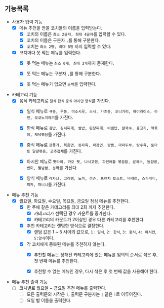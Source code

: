 ## 기능목록

* 사용자 입력 기능
    * [x] 메뉴 추천을 받을 코치들의 이름을 입력받는다.
        * [x] 코치의 이름은 `최소 2글자, 최대 4글자`를 입력할 수 있다.
        * [x] 코치의 이름은 구분자 `,`를 통해 구분한다.
        * [x] 코치는 `최소 2명, 최대 5명` 까지 입력할 수 있다.

    * [x] 코치마다 못 먹는 메뉴를 입력한다.
        * [x] 못 먹는 메뉴는 `최소 0개, 최대 2개`까지 존재한다.
        * [x] 못 먹는 메뉴는 구분자 `,`를 통해 구분한다.
        * [x] 못 먹는 메뉴가 없으면 `공백`을 입력한다.


* 카테고리 기능
    * [x] 음식 카테고리로 `일식` `한식` `중식` `아시안` `양식`를 가진다.
        * [x] 일식 메뉴로 `규동, 우동, 미소시루, 스시, 가츠동, 오니기리, 하이라이스, 라멘, 오코노미야끼`를 가진다.
        * [x] 한식 메뉴로 `김밥, 김치찌개, 쌈밥, 된장찌개, 비빔밥, 칼국수, 불고기, 떡볶이, 제육볶음`를 가진다.
        * [x] 중식 메뉴로 `깐풍기, 볶음면, 동파육, 짜장면, 짬뽕, 마파두부, 탕수육, 토마토 달걀볶음, 고추잡채`를 가진다.
        * [x] 아시안 메뉴로 `팟타이, 카오 팟, 나시고렝, 파인애플 볶음밥, 쌀국수, 똠얌꿍, 반미, 월남쌈, 분짜`를 가진다.
        * [x] 양식 메뉴로 `라자냐, 그라탱, 뇨끼, 끼슈, 프렌치 토스트, 바게트, 스파게티, 피자, 파니니`를 가진다.


* 메뉴 추천 기능
    * [x] 월요일, 화요일, 수요일, 목요일, 금요일 점심 메뉴를 추천한다.
        * [x] 한 주에 같은 카테고리를 최대 2회 까지 추천한다.
          * [x] 카테고리가 선택된 경우 카운트를 증가한다.
          * [x] 카테고리의 카운트가 2이상인 경우 다른 카테고리를 추천한다.
      
        * [x] 추천 카테고리는 랜덤한 방식으로 결정한다.
            * [x] 랜덤 값은 1 ~ 5 사이의 값으로, `1: 일식`, `2: 한식`, `3: 중식`, `4: 아시안`, `5:양식`이다.

        * [x] 각 코치에게 중복된 메뉴를 추천하지 않는다.
            * [x] 추천할 메뉴는 정해진 카테고리에 있는 메뉴를 임의의 순서로 섞은 후, 첫 번째 메뉴를 추천한다.
            * [x] 추천할 수 없는 메뉴인 경우, 다시 섞은 후 첫 번째 값을 사용해야 한다.


* 메뉴 추천 출력 기능
    * [ ] 코치별로 월요일 ~ 금요일 추천 메뉴를 출력한다.
        * [ ] 모든 출력문의 시작은 `[`, 출력문 구분자는 `|`  끝은 `]`로 이루어진다.
        * [ ] 요일 별 이름을 출력한다.